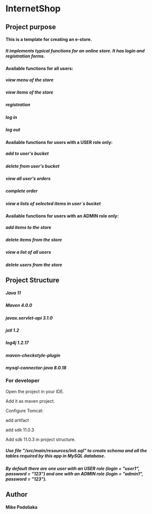 # InternetShop

## Project purpose
#### This is a template for creating an e-store.

##### It implements typical functions for an online store. It has login and registration forms.
#### Available functions for all users:
##### view menu of the store
##### view items of the store
##### registration
##### log in
##### log out
#### Available functions for users with a USER role only:

##### add to user's bucket
##### delete from user's bucket
##### view all user's orders
##### complete order
##### view a lists of selected items in user`s bucket
#### Available functions for users with an ADMIN role only:

##### add items to the store
##### delete items from the store
##### view a list of all users
##### delete users from the store
## Project Structure
##### Java 11
##### Maven 4.0.0
##### javax.servlet-api 3.1.0
##### jstl 1.2
##### log4j 1.2.17
##### maven-checkstyle-plugin
##### mysql-connector-java 8.0.18
### For developer
Open the project in your IDE.

Add it as maven project.

Configure Tomcat:

add artifact

add sdk 11.0.3

Add sdk 11.0.3 in project struсture.

##### Use file "/src/main/resources/init.sql" to create schema and all the tables required by this app in MySQL database.

##### By default there are one user with an USER role (login = "user1", password = "123") and one with an ADMIN role (login = "admin1", password = "123").

## Author
#### Mike Podoliaka
